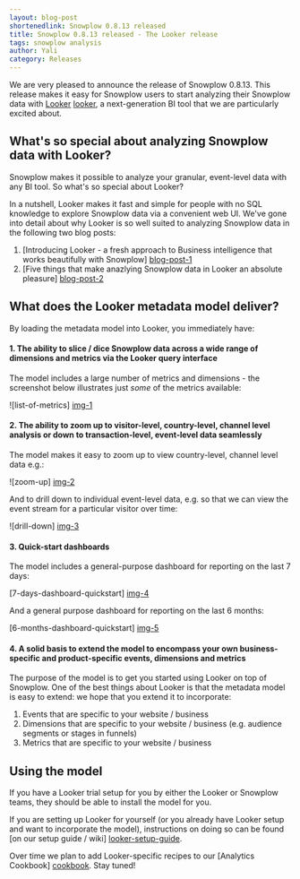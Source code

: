 ```yaml
---
layout: blog-post
shortenedlink: Snowplow 0.8.13 released
title: Snowplow 0.8.13 released - The Looker release
tags: snowplow analysis
author: Yali
category: Releases
---
```


We are very pleased to announce the release of Snowplow 0.8.13. This release makes it easy for Snowplow users to start analyzing their Snowplow data with [Looker] [looker], a next-generation BI tool that we are particularly excited about.

## What's so special about analyzing Snowplow data with Looker?

Snowplow makes it possible to analyze your granular, event-level data with any BI tool. So what's so special about Looker?

In a nutshell, Looker makes it fast and simple for people with no SQL knowledge to explore Snowplow data via a convenient web UI. We've gone into detail about why Looker is so well suited to analyzing Snowplow data in the following two blog posts:

1. [Introducing Looker - a fresh approach to Business intelligence that works beautifully with Snowplow] [blog-post-1]
2. [Five things that make anazlying Snowplow data in Looker an absolute pleasure] [blog-post-2]

<!--more-->

## What does the Looker metadata model deliver?

By loading the metadata model into Looker, you immediately have:

#### 1. The ability to slice / dice Snowplow data across a wide range of dimensions and metrics via the Looker query interface

The model includes a large number of metrics and dimensions - the screenshot below illustrates just *some* of the metrics available:

![list-of-metrics] [img-1] 


#### 2. The ability to zoom up to visitor-level, country-level, channel level analysis or down to transaction-level, event-level data seamlessly

The model makes it easy to zoom up to view country-level, channel level data e.g.:

![zoom-up] [img-2] 

And to drill down to individual event-level data, e.g. so that we can view the event stream for a particular visitor over time:

![drill-down] [img-3]

#### 3. Quick-start dashboards

The model includes a general-purpose dashboard for reporting on the last 7 days:

[7-days-dashboard-quickstart] [img-4]

And a general purpose dashboard for reporting on the last 6 months:

[6-months-dashboard-quickstart] [img-5]

#### 4. A solid basis to extend the model to encompass your own business-specific and product-specific events, dimensions and metrics

The purpose of the model is to get you started using Looker on top of Snowplow. One of the best things about Looker is that the metadata model is easy to extend: we hope that you extend it to incorporate:

1. Events that are specific to your website / business
2. Dimensions that are specific to  your website / business (e.g. audience segments or stages in funnels)
3. Metrics that are specific to your website / business

## Using the model

If you have a Looker trial setup for you by either the Looker or Snowplow teams, they should be able to install the model for you.

If you are setting up Looker for yourself (or you already have Looker setup and want to incorporate the model), instructions on doing so can be found [on our setup guide / wiki] [looker-setup-guide].

Over time we plan to add Looker-specific recipes to our [Analytics Cookbook] [cookbook]. Stay tuned!

[looker]: http://looker.com/
[blog-post-1]: /blog/2013/12/10/introducing-looker-a-fresh-approach-to-bi-on-snowplow-data/
[blog-post-2]: /blog/2014/01/13/five-things-that-make-analyzing-snowplow-data-with-looker-an-absolute-pleasure/

[img-1]: /static/img/blog/2014/01/looker/list-of-metrics.JPG
[img-2]: /static/img/blog/2014/01/looker/zoom-up.JPG
[img-3]: /static/img/blog/2014/01/looker/drill-down.JPG
[img-4]: /static/img/blog/2014/01/looker/7-days-dashboard-quickstart.JPG
[img-5]: /static/img/blog/2014/01/looker/6-months-dashboard-quickstart.JPG
[looker-setup-guide]: https://github.com/snowplow/snowplow/wiki/Getting-started-with-Looker
[cookbook]: /analytics/index.html